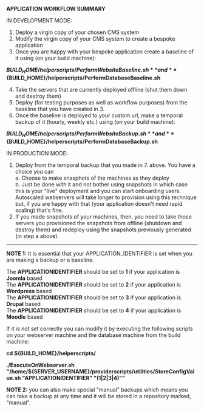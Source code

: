 **APPLICATION WORKFLOW SUMMARY**

IN DEVELOPMENT MODE:  

1. Deploy a virgin copy of your chosen CMS system    
2. Modify the virgin copy of your CMS system to create a bespoke application  
3. Once you are happy with your bespoke application create a baseline of it using (on your build machine):    
  
**${BUILD_HOME}/helperscripts/PerformWebsiteBaseline.sh** and **${BUILD_HOME}/helperscripts/PerformDatabaseBaseline.sh** 
  
4. Take the servers that are currently deployed offline (shut them down and destroy them)  
5. Deploy (for testing purposes as well as workflow purposes) from the baseline that you have created in 3.  
6. Once the baseline is deployed to your custom url, make a temporal backup of it (hourly, weekly etc.) using (on your build machine): 
  
**${BUILD_HOME}/helperscripts/PerformWebsiteBackup.sh** and **${BUILD_HOME}/helperscripts/PerformDatabaseBackup.sh**    
  
IN PRODUCTION MODE:  

1. Deploy from the temporal backup that you made in 7. above. You have a choice you can   
    a. Choose to make snasphots of the machines as they deploy  
    b. Just be done with it and not bother using snapshots in which case this is your "live" deployment and you can start onboarding users. Autoscaled webservers will take longer to provision using this technique but, if you are happy with that (your application doesn't need rapid scaling) that's fine.  
2. If you made snapshots of your machines, then, you need to take those servers you provisioned the snapshots from offline (shutdown and destroy them) and redeploy using the snapshots previously generated (in step a above).  

--------------

**NOTE 1:** It is essential that your APPLICATION_IDENTIFIER is set when you are making a backup or a baseline.  
    
The **APPLICATIONIDENTIFIER** should be set to **1** if your application is **Joomla** based  
The **APPLICATIONIDENTIFIER** should be set to **2** if your application is **Wordpress** based  
The **APPLICATIONIDENTIFIER** should be set to **3** if your application is **Drupal** based  
The **APPLICATIONIDENTIFIER** should be set to **4** if your application is **Moodle** based  

If it is not set correctly you can modify it by executing the following scripts on your webserver machine and the database machine from the build machine:  
    
**cd ${BUILD_HOME}/helperscripts/**  

**./ExecuteOnWebserver.sh "/home/${SERVER_USERNAME}/providerscripts/utilities/StoreConfigValue.sh \"APPLICATIONIDENTIFIER\" \"(1|2|3|4)\""**  
    
**NOTE 2:** you can also make special "manual" backups which means you can take a backup at any time and it will be stored in a repository marked, "manual". 

 
